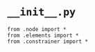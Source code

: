 # `__init__.py`

```{code-cell}
from .node import *
from .elements import *
from .constrainer import *
```
